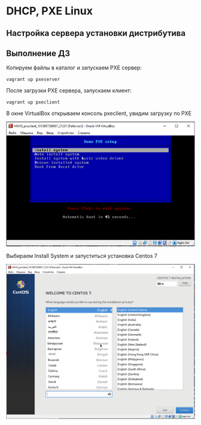 # DHCP, PXE Linux

## Настройка сервера установки дистрибутива

## Выполнение ДЗ

Копируем файлы в каталог и запускаем PXE сервер:

```sgell
vagrant up pxeserver
```

После загрузки PXE сервера, запускаем клиент:

```sgell
vagrant up pxeclient
```

В окне VirtualBox открываем консоль pxeclient, увидим загрузку по PXE 

![Image 1](https://github.com/IvanPrivalov/HW19/blob/master/Screenshots/1.PNG)

Выбираем Install System и запуститься установка Centos 7

![Image 2](https://github.com/IvanPrivalov/HW19/blob/master/Screenshots/2.PNG)



